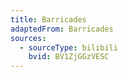 ```yaml
---
title: Barricades
adaptedFrom: Barricades
sources:
  - sourceType: bilibili
    bvid: BV1ZjGGzVESC
---
```

